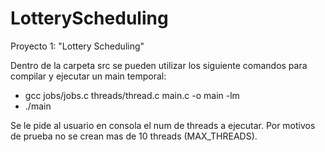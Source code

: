 # LotteryScheduling
Proyecto 1: "Lottery Scheduling"

Dentro de la carpeta src se pueden utilizar los siguiente comandos para compilar y ejecutar un main temporal:
  - gcc jobs/jobs.c threads/thread.c main.c -o main -lm
  - ./main

Se le pide al usuario en consola el num de threads a ejecutar.
Por motivos de prueba no se crean mas de 10 threads (MAX_THREADS).